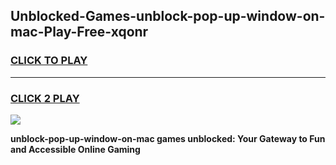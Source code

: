 
## Unblocked-Games-unblock-pop-up-window-on-mac-Play-Free-xqonr
<h3>
<a href="https://premium76.site?title=unblock-pop-up-window-on-mac&ref=21A">CLICK TO PLAY</a></h3>
<hr>

<h3>
<a href="https://premium76.site?title=unblock-pop-up-window-on-mac&ref=21A">CLICK 2 PLAY</a>
  
</h3>

<a href="https://premium76.site?title=unblock-pop-up-window-on-mac&ref=21A"><img src="https://clearcache.store/games.png"></a>


**unblock-pop-up-window-on-mac games unblocked: Your Gateway to Fun and Accessible Online Gaming**
